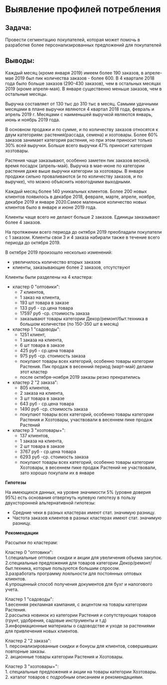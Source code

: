 # Выявление профилей потребления

## Задача:
Провести сегментацию покупателей, которая может помочь в разработке более персонализированных предложений для покупателей

## Выводы:  
Каждый месяц (кроме января 2019) имеем более 190 заказов, в апреле-мае 2019 был пик количества заказов - более 600. В 4 квартале 2018 года было больше заказов (290-430 заказов), чем в остальных месяцах 2019 (кроме апреля-мая). В январе существенно меньше заказов, чем в остальные месяцы. 

Выручка составляет от 130 тыс до 310 тыс в месяц. Самыми удачными месяцами в плане выручки являются 4 квартал 2018 года, февраль и апрель 2019 г. Месяцами с наименьшей выручкой являются январь, июнь и ноябрь 2019 года. 

В основном продажи и по сумме, и по количеству заказов относятся к двум категориям: растения(рассада, семена) и хозтовары. Более 60% заказов занимает категория растения, но при этом приносит только 30% всей выручки. Больше всего выручки 47% приносит категория хозтовары.

Растения чаще заказывают, особенно заметен пик заказов весной, время посадок (апрель-май). Выручка в мае-июне по категории растения даже выше выручки категории за хозтовары. В январе продажи сильно проваливаются (и по количеству заказов, и по выручке), что можно объяснить новогодними выходными.

Каждый месяц более 140 уникальных клиентов. Более 200 новых клиентов появилось в декабре 2018, феврале, марте, апреле, ноябре, декабре 2019 и январе 2020.Самое маленькое количество новых клиентов было в январе и июне 2019 года.

Клиенты чаще всего не делают больше 2 заказов. Единицы заказывают более 4 заказов.

На протяжении всего периода до октября 2019 преобладали покупатели с 1 заказом. Клиенты свои 3 и 4 заказа набирали также в течение  всего периода до октября 2019.

В октябре 2019 произошло несколько изменений: 
 - увеличилось количество вторых заказов
 - клиенты, заказывающие более 2 заказов, отсутствуют
 
 
Клиенты были разделены на 4 кластера:

- кластер 0 "оптовики":
  - 7 клиентов,
  - 1 заказ на клиента, 
  - 193 шт товара в заказе
  - 133 руб - ср.цена товара
  - 17597 руб -ср. стоимость заказа 
  - заказывают товары категории Декор/ремонт/быт.техника в большом количестве (по 150-350 шт в месяц)
- кластер 1 "садоводы":
  - 1251 клиент,
  - 1 заказа на клиента, 
  - 6 шт товара в заказе
  - 425 руб - ср.цена товара
  - 975 руб -ср. стоимость заказа
  - покупают товары всех категорий, особенно товары категории Растения. Пик продаж в весенний период (март-май) делаем этот кластер
  - после октября-ноября 2019 заказы резко прекратились
- кластер 2 "2 заказа":
  - 805 клиентов,
  - 2 заказа на клиента, 
  - 3 шт товара в заказе
  - 643 руб - ср.цена товара
  - 1490 руб -ср. стоимость заказа 
  - покупают товары всех категорий, особенно товары категории Растения и Хозтовары, участвовали в весеннем пике продаж Растений
- кластер 3 "хозтовары+":
  - 137 клиентов,
  - 1 заказа на клиента, 
  - 2 шт товара в заказе
  - 3767 руб - ср.цена товара
  - 6293 руб -ср. стоимость заказа 
  - покупают товары всех категорий, особенно товары категории Хозтовары, в весеннем пике продаж Растений не участвовали, зато хорошо покупали их в январе

**Гипотезы**

На имеющихся данных, на уровне значимости 5% (уровне доверия 95%) есть основания отвергнуть
нулевую гипотезу в пользу двухсторонней альтернативной гипотезы:   
- Средние чеки в разных кластерах имеют стат. значимую разницу.
- Частота заказов клиентов в разных кластерах  имеют стат. значимую разницу.

**Рекомендации** 

Рассылки по кластерам:

Кластер 0 "оптовики":  
        1.специальные оптовые скидки и акции для увеличения объема закупок.  
        2.специальные предложения для товаров категории Декор/ремонт/быт.техника, которые пользуются большим спросом.  
        3.разработать программу лояльности для постоянных оптовых клиентов.  
        4.упрощенный способ получения документов для бухг и налогового учета.  

Кластер 1 "садоводы":  
        1.весенняя рекламная кампания, с акцентом на товары категории Растения.  
        2.рассылка новинок из категории Растения и сопутствующих товаров (грунт, удобрения, садовые инструменты и т.д)  
        3.информационные материалы о садоводстве и уходе за растениями для привлечения новых клиентов.  

Кластер 2 "2 заказа":  
        1. персонализированные скидки и бонусы для клиентов, совершивших повторные заказы.  
        2. акционные товары категории Растения и Хозтовары.  

Кластер 3 "хозтовары+":  
        1. специальные предложения и акции на товары категории Хозтовары.  
        2. каталог товаров с подробным описанием и рекомендациями.  
